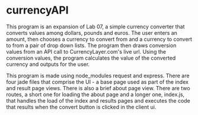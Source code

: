 # currencyAPI

This program is an expansion of Lab 07, a simple currency converter that converts values among dollars, pounds and euros. The user
enters an amount, then chooses a currency to convert from and a currency to convert to from a pair of drop down lists. The program
then draws conversion values from an API call to CurrencyLayer.com's live url. Using the conversion values, the program calculates
the value of the converted currency and outputs for the user.

This program is made using node_modules request and express. There are four jade files that comprise the UI - a base page used as
part of the index and result page views. There is also a brief about page view. There are two routes, a short one for loading the 
about page and a longer one, index.js, that handles the load of the index and results pages and executes the code that results when
the convert button is clicked in the client ui.
